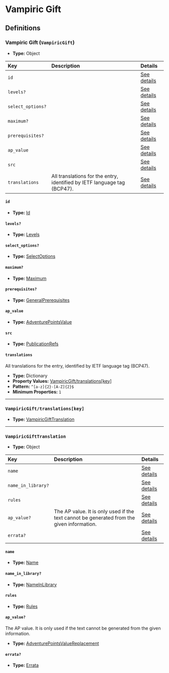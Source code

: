 # Vampiric Gift

## Definitions

### <a name="VampiricGift"></a> Vampiric Gift (`VampiricGift`)

- **Type:** Object

Key | Description | Details
:-- | :-- | :--
`id` |  | <a href="#VampiricGift/id">See details</a>
`levels?` |  | <a href="#VampiricGift/levels">See details</a>
`select_options?` |  | <a href="#VampiricGift/select_options">See details</a>
`maximum?` |  | <a href="#VampiricGift/maximum">See details</a>
`prerequisites?` |  | <a href="#VampiricGift/prerequisites">See details</a>
`ap_value` |  | <a href="#VampiricGift/ap_value">See details</a>
`src` |  | <a href="#VampiricGift/src">See details</a>
`translations` | All translations for the entry, identified by IETF language tag (BCP47). | <a href="#VampiricGift/translations">See details</a>

#### <a name="VampiricGift/id"></a> `id`

- **Type:** <a href="../_Activatable.md#Id">Id</a>

#### <a name="VampiricGift/levels"></a> `levels?`

- **Type:** <a href="../_Activatable.md#Levels">Levels</a>

#### <a name="VampiricGift/select_options"></a> `select_options?`

- **Type:** <a href="../_Activatable.md#SelectOptions">SelectOptions</a>

#### <a name="VampiricGift/maximum"></a> `maximum?`

- **Type:** <a href="../_Activatable.md#Maximum">Maximum</a>

#### <a name="VampiricGift/prerequisites"></a> `prerequisites?`

- **Type:** <a href="../_Prerequisite.md#GeneralPrerequisites">GeneralPrerequisites</a>

#### <a name="VampiricGift/ap_value"></a> `ap_value`

- **Type:** <a href="../_Activatable.md#AdventurePointsValue">AdventurePointsValue</a>

#### <a name="VampiricGift/src"></a> `src`

- **Type:** <a href="../source/_PublicationRef.md#PublicationRefs">PublicationRefs</a>

#### <a name="VampiricGift/translations"></a> `translations`

All translations for the entry, identified by IETF language tag (BCP47).

- **Type:** Dictionary
- **Property Values:** <a href="#VampiricGift/translations[key]">VampiricGift/translations[key]</a>
- **Pattern:** `^[a-z]{2}-[A-Z]{2}$`
- **Minimum Properties:** `1`

---

### <a name="VampiricGift/translations[key]"></a> `VampiricGift/translations[key]`

- **Type:** <a href="#VampiricGiftTranslation">VampiricGiftTranslation</a>

---

### <a name="VampiricGiftTranslation"></a> `VampiricGiftTranslation`

- **Type:** Object

Key | Description | Details
:-- | :-- | :--
`name` |  | <a href="#VampiricGiftTranslation/name">See details</a>
`name_in_library?` |  | <a href="#VampiricGiftTranslation/name_in_library">See details</a>
`rules` |  | <a href="#VampiricGiftTranslation/rules">See details</a>
`ap_value?` | The AP value. It is only used if the text cannot be generated from the given information. | <a href="#VampiricGiftTranslation/ap_value">See details</a>
`errata?` |  | <a href="#VampiricGiftTranslation/errata">See details</a>

#### <a name="VampiricGiftTranslation/name"></a> `name`

- **Type:** <a href="../_Activatable.md#Name">Name</a>

#### <a name="VampiricGiftTranslation/name_in_library"></a> `name_in_library?`

- **Type:** <a href="../_Activatable.md#NameInLibrary">NameInLibrary</a>

#### <a name="VampiricGiftTranslation/rules"></a> `rules`

- **Type:** <a href="../_Activatable.md#Rules">Rules</a>

#### <a name="VampiricGiftTranslation/ap_value"></a> `ap_value?`

The AP value. It is only used if the text cannot be generated from the
given information.

- **Type:** <a href="../_Activatable.md#AdventurePointsValueReplacement">AdventurePointsValueReplacement</a>

#### <a name="VampiricGiftTranslation/errata"></a> `errata?`

- **Type:** <a href="../source/_Erratum.md#Errata">Errata</a>
